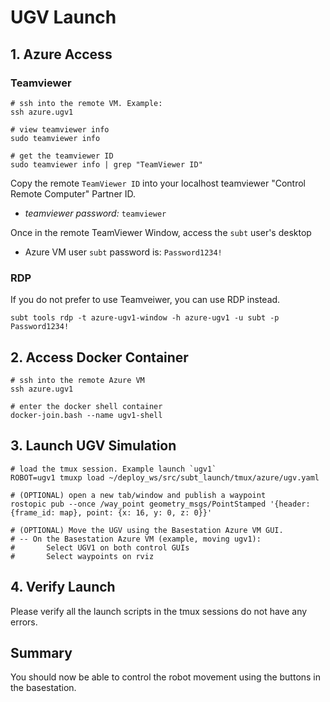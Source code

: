 # UGV Launch

## 1. Azure Access

### Teamviewer

```text
# ssh into the remote VM. Example:
ssh azure.ugv1

# view teamviewer info
sudo teamviewer info

# get the teamviewer ID
sudo teamviewer info | grep "TeamViewer ID"
```

Copy the remote `TeamViewer ID` into your localhost teamviewer "Control Remote Computer" Partner ID.

- *teamviewer password:* `teamviewer`

Once in the remote TeamViewer Window, access the `subt` user's desktop

- Azure VM user `subt` password is: `Password1234!`

### RDP

If you do not prefer to use Teamveiwer, you can use RDP instead.

```text
subt tools rdp -t azure-ugv1-window -h azure-ugv1 -u subt -p Password1234!
```

## 2. Access Docker Container

```text
# ssh into the remote Azure VM
ssh azure.ugv1

# enter the docker shell container
docker-join.bash --name ugv1-shell
```

## 3. Launch UGV Simulation

```text
# load the tmux session. Example launch `ugv1`
ROBOT=ugv1 tmuxp load ~/deploy_ws/src/subt_launch/tmux/azure/ugv.yaml

# (OPTIONAL) open a new tab/window and publish a waypoint
rostopic pub --once /way_point geometry_msgs/PointStamped '{header: {frame_id: map}, point: {x: 16, y: 0, z: 0}}'

# (OPTIONAL) Move the UGV using the Basestation Azure VM GUI.
# -- On the Basestation Azure VM (example, moving ugv1):
#       Select UGV1 on both control GUIs
#       Select waypoints on rviz
```

## 4. Verify Launch

Please verify all the launch scripts in the tmux sessions do not have any errors.

## Summary

You should now be able to control the robot movement using the buttons in the basestation.
